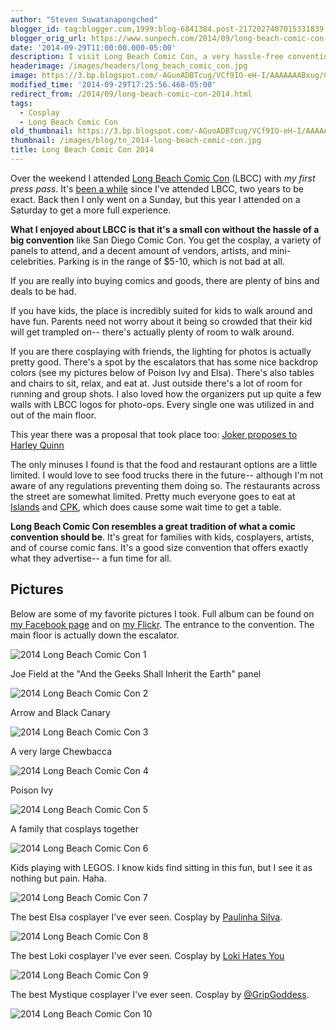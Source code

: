 ```yaml
---
author: "Steven Suwatanapongched"
blogger_id: tag:blogger.com,1999:blog-6841384.post-2172027407015331839
blogger_orig_url: https://www.sunpech.com/2014/09/long-beach-comic-con-2014.html
date: '2014-09-29T11:00:00.000-05:00'
description: I visit Long Beach Comic Con, a very hassle-free convention that's family friendly.
headerimage: /images/headers/long_beach_comic_con.jpg
image: https://3.bp.blogspot.com/-AGuoADBTcug/VCf9IO-eH-I/AAAAAAABxug/Cs8flcjwxIo/s800/2014-09-27-at-10-13-16.jpg
modified_time: '2014-09-29T17:25:56.468-05:00'
redirect_from: /2014/09/long-beach-comic-con-2014.html
tags:
  - Cosplay
  - Long Beach Comic Con
old_thumbnail: https://3.bp.blogspot.com/-AGuoADBTcug/VCf9IO-eH-I/AAAAAAABxug/Cs8flcjwxIo/s800/2014-09-27-at-10-13-16.jpg
thumbnail: /images/blog/tn_2014-long-beach-comic-con.jpg
title: Long Beach Comic Con 2014
---
```



Over the weekend I attended [Long Beach Comic Con](https://www.longbeachcomiccon.com) (LBCC) with *my first press pass*. It's [been a while](/2012/11/long-beach-comic-con-2012) since I've attended LBCC, two years to be exact. Back then I only went on a Sunday, but this year I attended on a Saturday to get a more full experience.

**What I enjoyed about LBCC is that it's a small con without the hassle of a big convention** like San Diego Comic Con. You get the cosplay, a variety of panels to attend, and a decent amount of vendors, artists, and mini-celebrities. Parking is in the range of $5-10, which is not bad at all.

If you are really into buying comics and goods, there are plenty of bins and deals to be had.

If you have kids, the place is incredibly suited for kids to walk around and have fun. Parents need not worry about it being so crowded that their kid will get trampled on-- there's actually plenty of room to walk around.

If you are there cosplaying with friends, the lighting for photos is actually pretty good. There's a spot by the escalators that has some nice backdrop colors (see my pictures below of Poison Ivy and Elsa). There's also tables and chairs to sit, relax, and eat at. Just outside there's a lot of room for running and group shots. I also loved how the organizers put up quite a few walls with LBCC logos for photo-ops. Every single one was utilized in and out of the main floor.

This year there was a proposal that took place too: [Joker proposes to Harley Quinn](https://www.youtube.com/watch?v=grldh8c2_7c)

The only minuses I found is that the food and restaurant options are a little limited. I would love to see food trucks there in the future-- although I'm not aware of any regulations preventing them doing so. The restaurants across the street are somewhat limited. Pretty much everyone goes to eat at [Islands](https://www.islandsrestaurants.com) and [CPK](https://www.cpk.com/), which does cause some wait time to get a table.

**Long Beach Comic Con resembles a great tradition of what a comic convention should be**. It's great for families with kids, cosplayers, artists, and of course comic fans. It's a good size convention that offers exactly what they advertise-- a fun time for all.

## Pictures

Below are some of my favorite pictures I took. Full album can be found on [my Facebook page](https://www.facebook.com/media/set/?set=a.763688073696219.1073741871.408588035872893&amp;type=1) and on [my Flickr](https://www.flickr.com/photos/sunpech/sets/72157648090876146/).
The entrance to the convention. The main floor is actually down the escalator.


![2014 Long Beach Comic Con 1](/images/blog/2014-09-27-at-10-13-16.jpg)

Joe Field at the "And the Geeks Shall Inherit the Earth" panel

![2014 Long Beach Comic Con 2](/images/blog/2014-09-27-at-11-03-34.jpg)

Arrow and Black Canary

![2014 Long Beach Comic Con 3](/images/blog/2014-09-27-at-12-05-12.jpg)

A very large Chewbacca

![2014 Long Beach Comic Con 4](/images/blog/2014-09-27-at-12-07-37.jpg)

Poison Ivy

![2014 Long Beach Comic Con 5](/images/blog/2014-09-27-at-12-14-37.jpg)

A family that cosplays together

![2014 Long Beach Comic Con 6](/images/blog/2014-09-27-at-12-20-50.jpg)

Kids playing with LEGOS. I know kids find sitting in this fun, but I see it as nothing but pain. Haha.

![2014 Long Beach Comic Con 7](/images/blog/2014-09-27-at-12-26-05.jpg)

The best Elsa cosplayer I've ever seen. Cosplay by [Paulinha Silva](https://www.facebook.com/Paulinhacosplay).

![2014 Long Beach Comic Con 8](/images/blog/2014-09-27-at-12-38-54.jpg)

The best Loki cosplayer I've ever seen. Cosplay by [Loki Hates You](https://www.facebook.com/lokiwillalwayshateyou?fref=ts)

![2014 Long Beach Comic Con 9](/images/blog/2014-09-27-at-12-43-35.jpg)

The best Mystique cosplayer I've ever seen. Cosplay by [@GripGoddess](https://instagram.com/gripgoddess/).

![2014 Long Beach Comic Con 10](/images/blog/2014-09-27-at-14-02-17.jpg)